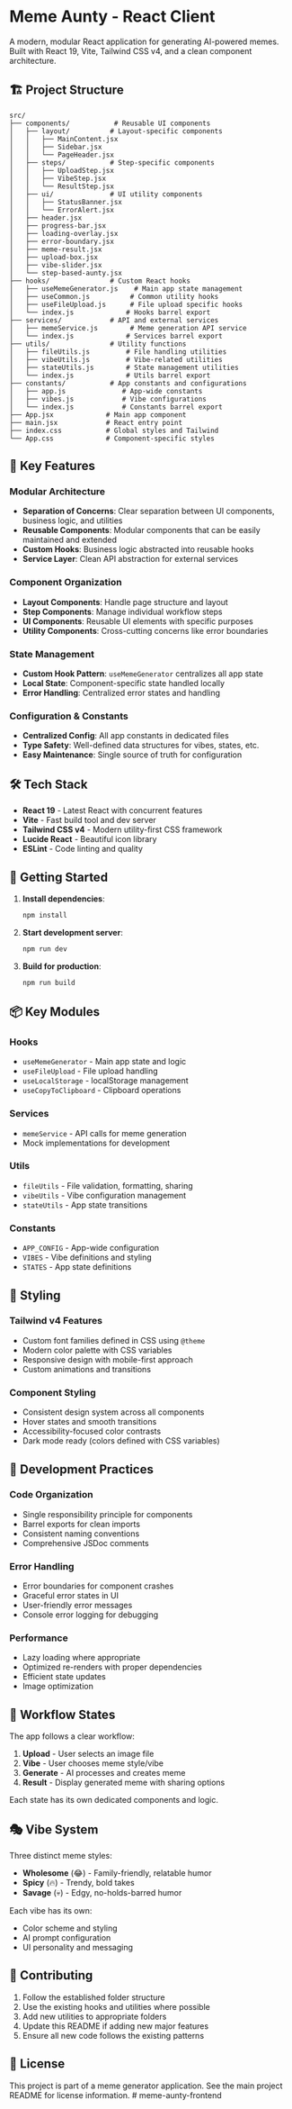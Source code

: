 # Meme Aunty - React Client

A modern, modular React application for generating AI-powered memes. Built with React 19, Vite, Tailwind CSS v4, and a clean component architecture.

## 🏗️ Project Structure

```
src/
├── components/           # Reusable UI components
│   ├── layout/          # Layout-specific components
│   │   ├── MainContent.jsx
│   │   ├── Sidebar.jsx
│   │   └── PageHeader.jsx
│   ├── steps/           # Step-specific components
│   │   ├── UploadStep.jsx
│   │   ├── VibeStep.jsx
│   │   └── ResultStep.jsx
│   ├── ui/              # UI utility components
│   │   ├── StatusBanner.jsx
│   │   └── ErrorAlert.jsx
│   ├── header.jsx
│   ├── progress-bar.jsx
│   ├── loading-overlay.jsx
│   ├── error-boundary.jsx
│   ├── meme-result.jsx
│   ├── upload-box.jsx
│   ├── vibe-slider.jsx
│   └── step-based-aunty.jsx
├── hooks/               # Custom React hooks
│   ├── useMemeGenerator.js    # Main app state management
│   ├── useCommon.js          # Common utility hooks
│   ├── useFileUpload.js      # File upload specific hooks
│   └── index.js             # Hooks barrel export
├── services/            # API and external services
│   ├── memeService.js        # Meme generation API service
│   └── index.js             # Services barrel export
├── utils/               # Utility functions
│   ├── fileUtils.js         # File handling utilities
│   ├── vibeUtils.js         # Vibe-related utilities
│   ├── stateUtils.js        # State management utilities
│   └── index.js             # Utils barrel export
├── constants/           # App constants and configurations
│   ├── app.js              # App-wide constants
│   ├── vibes.js            # Vibe configurations
│   └── index.js            # Constants barrel export
├── App.jsx             # Main app component
├── main.jsx            # React entry point
├── index.css           # Global styles and Tailwind
└── App.css             # Component-specific styles
```

## 🎯 Key Features

### Modular Architecture
- **Separation of Concerns**: Clear separation between UI components, business logic, and utilities
- **Reusable Components**: Modular components that can be easily maintained and extended
- **Custom Hooks**: Business logic abstracted into reusable hooks
- **Service Layer**: Clean API abstraction for external services

### Component Organization
- **Layout Components**: Handle page structure and layout
- **Step Components**: Manage individual workflow steps
- **UI Components**: Reusable UI elements with specific purposes
- **Utility Components**: Cross-cutting concerns like error boundaries

### State Management
- **Custom Hook Pattern**: `useMemeGenerator` centralizes all app state
- **Local State**: Component-specific state handled locally
- **Error Handling**: Centralized error states and handling

### Configuration & Constants
- **Centralized Config**: All app constants in dedicated files
- **Type Safety**: Well-defined data structures for vibes, states, etc.
- **Easy Maintenance**: Single source of truth for configuration

## 🛠️ Tech Stack

- **React 19** - Latest React with concurrent features
- **Vite** - Fast build tool and dev server
- **Tailwind CSS v4** - Modern utility-first CSS framework
- **Lucide React** - Beautiful icon library
- **ESLint** - Code linting and quality

## 🚀 Getting Started

1. **Install dependencies**:
   ```bash
   npm install
   ```

2. **Start development server**:
   ```bash
   npm run dev
   ```

3. **Build for production**:
   ```bash
   npm run build
   ```

## 📦 Key Modules

### Hooks
- `useMemeGenerator` - Main app state and logic
- `useFileUpload` - File upload handling
- `useLocalStorage` - localStorage management
- `useCopyToClipboard` - Clipboard operations

### Services
- `memeService` - API calls for meme generation
- Mock implementations for development

### Utils
- `fileUtils` - File validation, formatting, sharing
- `vibeUtils` - Vibe configuration management
- `stateUtils` - App state transitions

### Constants
- `APP_CONFIG` - App-wide configuration
- `VIBES` - Vibe definitions and styling
- `STATES` - App state definitions

## 🎨 Styling

### Tailwind v4 Features
- Custom font families defined in CSS using `@theme`
- Modern color palette with CSS variables
- Responsive design with mobile-first approach
- Custom animations and transitions

### Component Styling
- Consistent design system across all components
- Hover states and smooth transitions
- Accessibility-focused color contrasts
- Dark mode ready (colors defined with CSS variables)

## 🧪 Development Practices

### Code Organization
- Single responsibility principle for components
- Barrel exports for clean imports
- Consistent naming conventions
- Comprehensive JSDoc comments

### Error Handling
- Error boundaries for component crashes
- Graceful error states in UI
- User-friendly error messages
- Console error logging for debugging

### Performance
- Lazy loading where appropriate
- Optimized re-renders with proper dependencies
- Efficient state updates
- Image optimization

## 🔄 Workflow States

The app follows a clear workflow:

1. **Upload** - User selects an image file
2. **Vibe** - User chooses meme style/vibe
3. **Generate** - AI processes and creates meme
4. **Result** - Display generated meme with sharing options

Each state has its own dedicated components and logic.

## 🎭 Vibe System

Three distinct meme styles:
- **Wholesome** (😂) - Family-friendly, relatable humor
- **Spicy** (🔥) - Trendy, bold takes
- **Savage** (💀) - Edgy, no-holds-barred humor

Each vibe has its own:
- Color scheme and styling
- AI prompt configuration
- UI personality and messaging

## 🤝 Contributing

1. Follow the established folder structure
2. Use the existing hooks and utilities where possible
3. Add new utilities to appropriate folders
4. Update this README if adding new major features
5. Ensure all new code follows the existing patterns

## 📝 License

This project is part of a meme generator application. See the main project README for license information.
#   m e m e - a u n t y - f r o n t e n d  
 